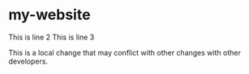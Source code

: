 # my-website
This is line 2
This is line 3

This is a local change
that may conflict with other changes with other developers.